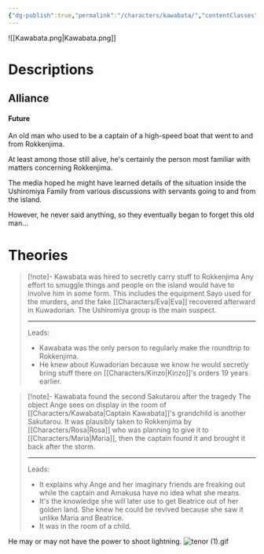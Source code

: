 ```yaml
---
{"dg-publish":true,"permalink":"/characters/kawabata/","contentClasses":"center-headings center-images","tags":["other"]}
---
```


![[Kawabata.png\|Kawabata.png]]

# Descriptions


## Alliance
#### Future

An old man who used to be a captain of a high-speed boat that went to and from Rokkenjima.

At least among those still alive, he's certainly the person most familiar with matters concerning Rokkenjima.

The media hoped he might have learned details of the situation inside the Ushiromiya Family from various discussions with servants going to and from the island.

However, he never said anything, so they eventually began to forget this old man...
# Theories


<div class="transclusion internal-embed is-loaded"><div class="markdown-embed">



> [!note]- Kawabata was hired to secretly carry stuff to Rokkenjima
> Any effort to smuggle things and people on the island would have to involve him in some form. 
> This includes the equipment Sayo used for the murders, and the fake [[Characters/Eva\|Eva]] recovered afterward in Kuwadorian.
> The Ushiromiya group is the main suspect.
> 
> ---
> Leads:
> - Kawabata was the only person to regularly make the roundtrip to Rokkenjima.
> - He knew about Kuwadorian because we know he would secretly bring stuff there on [[Characters/Kinzo\|Kinzo]]'s orders 19 years earlier. 

</div></div>


<div class="transclusion internal-embed is-loaded"><div class="markdown-embed">



> [!note]- Kawabata found the second Sakutarou after the tragedy
> The object Ange sees on display in the room of [[Characters/Kawabata\|Captain Kawabata]]'s grandchild is another Sakutarou. It was plausibly taken to Rokkenjima by [[Characters/Rosa\|Rosa]] who was planning to give it to [[Characters/Maria\|Maria]], then the captain found it and brought it back after the storm.
> 
> ---
> Leads:
> - It explains why Ange and her imaginary friends are freaking out while the captain and Amakusa have no idea what she means.
> - It's the knowledge she will later use to get Beatrice out of her golden land. She knew he could be revived because she saw it unlike Maria and Beatrice.
> - It was in the room of a child.

</div></div>


He may or may not have the power to shoot lightning.
![tenor (1).gif](/img/user/Attachments/tenor%20(1).gif)